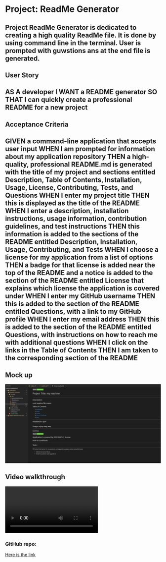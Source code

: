 # Project: ReadMe Generator

Project ReadMe Generator is dedicated to creating a high quality ReadMe file. It is done by using command line in the terminal. 
User is prompted with guwstions ans at the end file is generated. 
---

## User Story

AS A developer
I WANT a README generator
SO THAT I can quickly create a professional README for a new project
---

## Acceptance Criteria

GIVEN a command-line application that accepts user input
WHEN I am prompted for information about my application repository
THEN a high-quality, professional README.md is generated with the title of my project and sections entitled Description, Table of Contents, Installation, Usage, License, Contributing, Tests, and Questions
WHEN I enter my project title
THEN this is displayed as the title of the README
WHEN I enter a description, installation instructions, usage information, contribution guidelines, and test instructions
THEN this information is added to the sections of the README entitled Description, Installation, Usage, Contributing, and Tests
WHEN I choose a license for my application from a list of options
THEN a badge for that license is added near the top of the README and a notice is added to the section of the README entitled License that explains which license the application is covered under
WHEN I enter my GitHub username
THEN this is added to the section of the README entitled Questions, with a link to my GitHub profile
WHEN I enter my email address
THEN this is added to the section of the README entitled Questions, with instructions on how to reach me with additional questions
WHEN I click on the links in the Table of Contents
THEN I am taken to the corresponding section of the README
---

## Mock up 
![An image of generated ReadMe](../picofReadMe.png)

## Video walkthrough

![walkthrough video](../video.webm)


### GitHub repo: 
[Here is the link](https://github.com/Mavsic/ReadMe-Generator)
